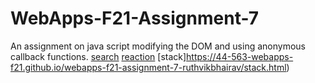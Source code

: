 # WebApps-F21-Assignment-7
An assignment on java script modifying the DOM and using anonymous callback functions.
[search](https://44-563-webapps-f21.github.io/webapps-f21-assignment-7-ruthvikbhairav/search.html)
[reaction](https://44-563-webapps-f21.github.io/webapps-f21-assignment-7-ruthvikbhairav/reaction.html)
[stack]https://44-563-webapps-f21.github.io/webapps-f21-assignment-7-ruthvikbhairav/stack.html)
